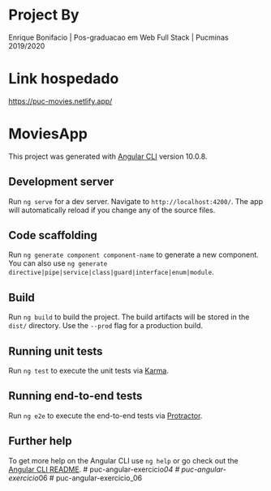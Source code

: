 # Project By

Enrique Bonifacio | Pos-graduacao em Web Full Stack | Pucminas 2019/2020

# Link hospedado

https://puc-movies.netlify.app/


# MoviesApp

This project was generated with [Angular CLI](https://github.com/angular/angular-cli) version 10.0.8.

## Development server

Run `ng serve` for a dev server. Navigate to `http://localhost:4200/`. The app will automatically reload if you change any of the source files.

## Code scaffolding

Run `ng generate component component-name` to generate a new component. You can also use `ng generate directive|pipe|service|class|guard|interface|enum|module`.

## Build

Run `ng build` to build the project. The build artifacts will be stored in the `dist/` directory. Use the `--prod` flag for a production build.

## Running unit tests

Run `ng test` to execute the unit tests via [Karma](https://karma-runner.github.io).

## Running end-to-end tests

Run `ng e2e` to execute the end-to-end tests via [Protractor](http://www.protractortest.org/).

## Further help

To get more help on the Angular CLI use `ng help` or go check out the [Angular CLI README](https://github.com/angular/angular-cli/blob/master/README.md).
#   p u c - a n g u l a r - e x e r c i c i o _ 0 4 
 
 #   p u c - a n g u l a r - e x e r c i c i o _ 0 6 
 
 #   p u c - a n g u l a r - e x e r c i c i o _ 0 6 
 
 